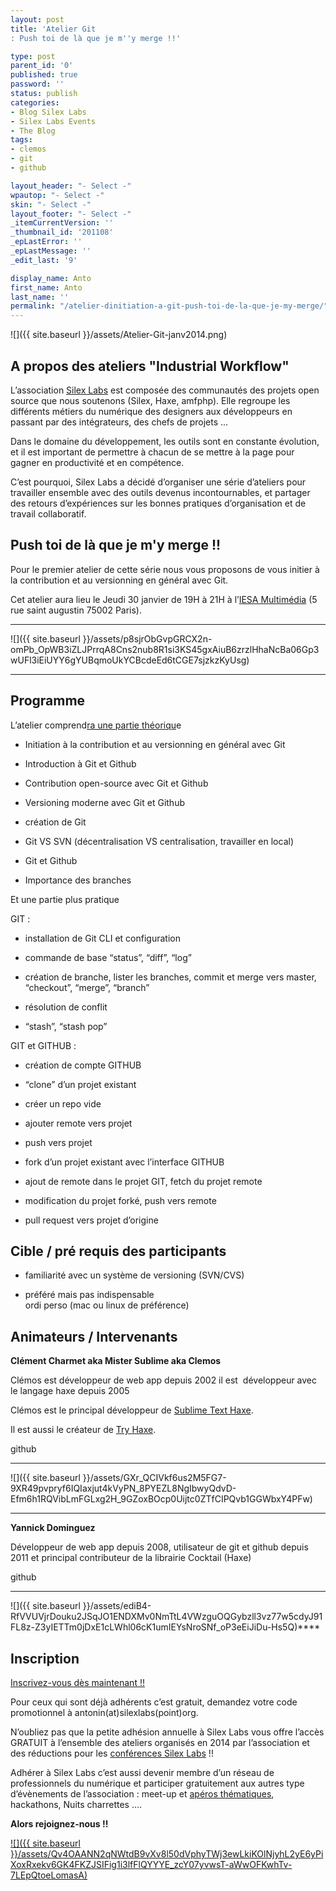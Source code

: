 ```yaml
---
layout: post
title: 'Atelier Git
: Push toi de là que je m''y merge !!'

type: post
parent_id: '0'
published: true
password: ''
status: publish
categories:
- Blog Silex Labs
- Silex Labs Events
- The Blog
tags:
- clemos
- git
- github

layout_header: "- Select -"
wpautop: "- Select -"
skin: "- Select -"
layout_footer: "- Select -"
_itemCurrentVersion: ''
_thumbnail_id: '201108'
_epLastError: ''
_epLastMessage: ''
_edit_last: '9'

display_name: Anto
first_name: Anto
last_name: ''
permalink: "/atelier-dinitiation-a-git-push-toi-de-la-que-je-my-merge/"
---
```


![]({{ site.baseurl }}/assets/Atelier-Git-janv2014.png)

A propos des ateliers "Industrial Workflow"
-------------------------------------------

L’association [Silex Labs](https://www.silexlabs.org/) est composée des communautés des projets open source que nous soutenons (Silex, Haxe, amfphp). Elle regroupe les différents métiers du numérique des designers aux développeurs en passant par des intégrateurs, des chefs de projets ...

Dans le domaine du développement, les outils sont en constante évolution, et il est important de permettre à chacun de se mettre à la page pour gagner en productivité et en compétence.

C’est pourquoi, Silex Labs a décidé d’organiser une série d’ateliers pour travailler ensemble avec des outils devenus incontournables, et partager des retours d’expériences sur les bonnes pratiques d’organisation et de travail collaboratif.

Push toi de là que je m'y merge !!
----------------------------------

Pour le premier atelier de cette série nous vous proposons de vous initier à la contribution et au versionning en général avec Git.

Cet atelier aura lieu le Jeudi 30 janvier de 19H à 21H à l’[IESA Multimédia](http://www.iesamultimedia.fr/) (5 rue saint augustin 75002 Paris).

****  
![]({{ site.baseurl }}/assets/p8sjrObGvpGRCX2n-omPb_OpWB3iZLJPrrqA8Cns2nub8R1si3KS45gxAiuB6zrzlHhaNcBa06Gp3wUFl3iEiUYY6gYUBqmoUkYCBcdeEd6tCGE7sjzkzKyUsg)  
****

Programme
---------

L’atelier comprend[ra une partie théoriqu](https://www.silexlabs.org/140165/the-blog/wwx2013-was-haxeptional-thanks-to-you-all/)e

*   Initiation à la contribution et au versionning en général avec Git
    
*   Introduction à Git et Github
    
*   Contribution open-source avec Git et Github
    
*   Versioning moderne avec Git et Github
    
*   création de Git
    
*   Git VS SVN (décentralisation VS centralisation, travailler en local)
    
*   Git et Github
    
*   Importance des branches
    

Et une partie plus pratique

GIT
: 
*   installation de Git CLI et configuration
    
*   commande de base “status”, “diff”, “log”
    
*   création de branche, lister les branches, commit et merge vers master, “checkout”, “merge”, “branch”
    
*   résolution de conflit
    
*   “stash”, “stash pop”
    

GIT et GITHUB
: 
*   création de compte GITHUB
    
*   “clone” d’un projet existant
    
*   créer un repo vide
    
*   ajouter remote vers projet
    
*   push vers projet
    
*   fork d’un projet existant avec l’interface GITHUB
    
*   ajout de remote dans le projet GIT, fetch du projet remote
    
*   modification du projet forké, push vers remote
    
*   pull request vers projet d’origine
    

Cible / pré requis des participants
-----------------------------------

*   familiarité avec un système de versioning (SVN/CVS)
    
*   préféré mais pas indispensable  
    ordi perso (mac ou linux de préférence)
    

Animateurs / Intervenants
-------------------------

**Clément Charmet aka Mister Sublime aka Clemos**

Clémos est développeur de web app depuis 2002 il est  développeur avec le langage haxe depuis 2005

Clémos est le principal développeur de [Sublime Text Haxe](https://github.com/clemos/haxe-sublime-bundle).

Il est aussi le créateur de [Try Haxe](http://try.haxe.org/).

github




****  
![]({{ site.baseurl }}/assets/GXr_QCIVkf6us2M5FG7-9XR49pvpryf6IQIaxjut4kVyPN_8PYEZL8NgIbwyQdvD-Efm6h1RQVibLmFGLxg2H_9GZoxBOcp0Uijtc0ZTfCIPQvb1GGWbxY4PFw)  
****

**Yannick Dominguez**

Développeur de web app depuis 2008, utilisateur de git et github depuis 2011 et principal contributeur de la librairie Cocktail (Haxe)

github


****  
![]({{ site.baseurl }}/assets/ediB4-RfVVUVjrDouku2JSqJO1ENDXMv0NmTtL4VWzguOQGybzll3vz77w5cdyJ91FL8z-Z3yIETTm0jDxE1cLWhl06cK1umIEYsNroSNf_oP3eEiJiDu-Hs5Q)****

Inscription
-----------

[Inscrivez-vous dès maintenant !!](https://www.eventbrite.fr/e/billets-atelier-dinitiation-a-git-push-toi-de-la-que-je-my-merge-10297462989)

Pour ceux qui sont déjà adhérents c’est gratuit, demandez votre code promotionnel à antonin(at)silexlabs(point)org.

N’oubliez pas que la petite adhésion annuelle à Silex Labs vous offre l’accès GRATUIT à l’ensemble des ateliers organisés en 2014 par l’association et des réductions pour les [conférences Silex Labs](https://www.silexlabs.org/140165/the-blog/wwx2013-was-haxeptional-thanks-to-you-all/) !!



Adhérer à Silex Labs c’est aussi devenir membre d’un réseau de professionnels du numérique et participer gratuitement aux autres type d’évènements de l’association
: meet-up et [apéros thématiques](https://www.silexlabs.org/179230/the-blog/blog-silex-labs/lhaxepero-revient-de-vacances-le-jeudi-22-aout-a-19h-au-bistrot-marguerite/), hackathons, Nuits charrettes ….

**Alors rejoignez-nous !!**

[![]({{ site.baseurl }}/assets/Qv4OAANN2qNWtdB9vXv8l50dVphyTWj3ewLkiKOlNjyhL2yE6yPiXoxRxekv6GK4FKZJSIFig1i3lfFlQYYYE_zcY07yvwsT-aWwOFKwhTv-7LEpQtoeLomasA)](https://www.eventbrite.fr/e/billets-atelier-dinitiation-a-git-push-toi-de-la-que-je-my-merge-10297462989 "eventbrite atelier git")